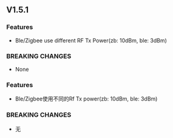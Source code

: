 ## V1.5.1

### Features
* Ble/Zigbee use different RF Tx Power(zb: 10dBm, ble: 3dBm)

### BREAKING CHANGES
* None


### Features
* Ble/Zigbee使用不同的Rf Tx power(zb: 10dBm, ble: 3dBm)

### BREAKING CHANGES
* 无